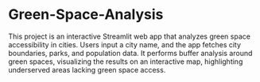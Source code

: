 # Green-Space-Analysis
This project is an interactive Streamlit web app that analyzes green space accessibility in cities. Users input a city name, and the app fetches city boundaries, parks, and population data. It performs buffer analysis around green spaces, visualizing the results on an interactive map, highlighting underserved areas lacking green space access.
